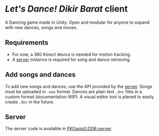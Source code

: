 # *Let's Dance! Dikir Barat* client
A Dancing game made in Unity. Open and modular for anyone to expand with new
dances, songs and moves.

## Requirements

- For now, a 360 Kinect device is needed for motion tracking.
- A [server] instance is required for song and dance retrieving.

## Add songs and dances

To add new songs and dances, use the API provided by the [server]. Songs must be
uploaded in `.wav` format. Dances are plain text `.dnc` files in a custom format
(documentation WIP). A visual editor tool is planed to easily create `.dnc` in
the future.

## Server

The server code is available in
[PKGaspi/LDDB-server](https://github.com/PKGaspi/LDDB-server).

[server]: (#Server)